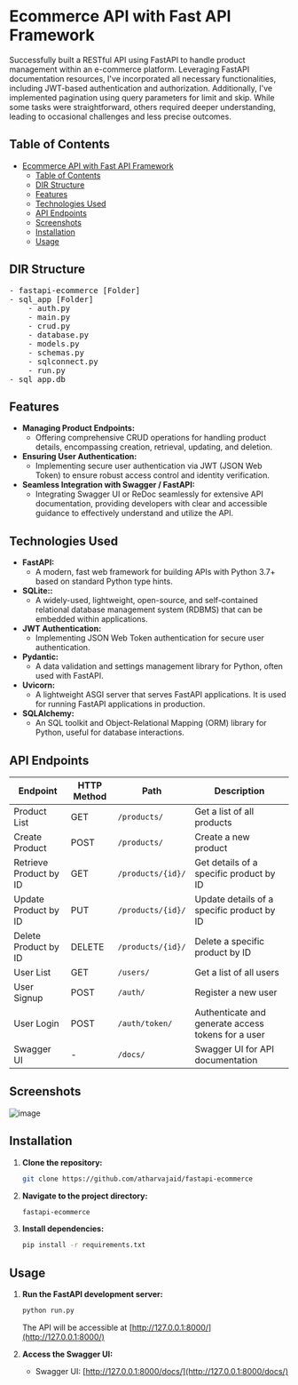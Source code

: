 # Ecommerce API with Fast API Framework

Successfully built a RESTful API using FastAPI to handle product management within an e-commerce platform. Leveraging FastAPI documentation resources, I've incorporated all necessary functionalities, including JWT-based authentication and authorization. Additionally, I've implemented pagination using query parameters for limit and skip. While some tasks were straightforward, others required deeper understanding, leading to occasional challenges and less precise outcomes.

## Table of Contents

- [Ecommerce API with Fast API Framework](#ecommerce-api-with-fast-api-framework)
  - [Table of Contents](#table-of-contents)
  - [DIR Structure](#dir-structure)
  - [Features](#features)
  - [Technologies Used](#technologies-used)
  - [API Endpoints](#api-endpoints)
  - [Screenshots](#screenshots)
  - [Installation](#installation)
  - [Usage](#usage)


## DIR Structure
<pre>
- fastapi-ecommerce [Folder]
- sql_app [Folder]
    - auth.py
    - main.py
    - crud.py
    - database.py
    - models.py
    - schemas.py
    - sqlconnect.py
    - run.py
- sql_app.db
</pre>

## Features
- **Managing Product Endpoints:**
	- Offering comprehensive CRUD operations for handling product details, encompassing creation, retrieval, updating, and deletion.
- **Ensuring User Authentication:**
	- Implementing secure user authentication via JWT (JSON Web Token) to ensure robust access control and identity verification.
- **Seamless Integration with Swagger / FastAPI:**
	- Integrating Swagger UI or ReDoc seamlessly for extensive API documentation, providing developers with clear and accessible guidance to effectively understand and utilize the API.


## Technologies Used

- **FastAPI:** 
	- A modern, fast web framework for building APIs with Python 3.7+ based on standard Python type hints.
 - **SQLite::** 
	- A widely-used, lightweight, open-source, and self-contained relational database management system (RDBMS) that can be embedded within applications.
- **JWT Authentication:** 
	- Implementing JSON Web Token authentication for secure user authentication.
- **Pydantic:** 
	- A data validation and settings management library for Python, often used with FastAPI.
- **Uvicorn:** 
	- A lightweight ASGI server that serves FastAPI applications. It is used for running FastAPI applications in production.
- **SQLAlchemy:** 
	- An SQL toolkit and Object-Relational Mapping (ORM) library for Python, useful for database interactions.



## API Endpoints



| Endpoint                          | HTTP Method | Path                                      | Description                                              |
|-----------------------------------|-------------|-------------------------------------------|----------------------------------------------------------|
| Product List                      | GET         | `/products/`                              | Get a list of all products                               |
| Create Product                    | POST        | `/products/`                              | Create a new product                                     |
| Retrieve Product by ID            | GET         | `/products/{id}/`                         | Get details of a specific product by ID                  |
| Update Product by ID              | PUT         | `/products/{id}/`                         | Update details of a specific product by ID               |
| Delete Product by ID              | DELETE      | `/products/{id}/`                         | Delete a specific product by ID                          |
| User List                         | GET         | `/users/`                                 | Get a list of all users                                  | 
| User Signup                       | POST        | `/auth/`                                  | Register a new user                                      |
| User Login                        | POST        | `/auth/token/`                            | Authenticate and generate access tokens for a user       |
| Swagger UI                        | -           | `/docs/`                                  | Swagger UI for API documentation                         |



## Screenshots 

![image]()


## Installation

1. **Clone the repository:**

   ```bash
   git clone https://github.com/atharvajaid/fastapi-ecommerce
   ```

2. **Navigate to the project directory:**

   ```bash
   fastapi-ecommerce
   ```


3. **Install dependencies:**

   ```bash
   pip install -r requirements.txt
   ```

## Usage

1. **Run the FastAPI development server:**

   ```bash
   python run.py
   ```

   The API will be accessible at [http://127.0.0.1:8000/](http://127.0.0.1:8000/)

3. **Access the Swagger UI:**

   - Swagger UI: [http://127.0.0.1:8000/docs/](http://127.0.0.1:8000/docs/)



